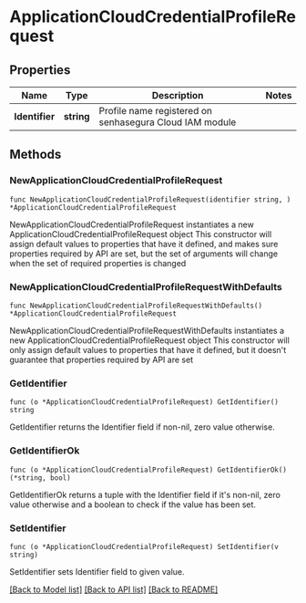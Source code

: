 # ApplicationCloudCredentialProfileRequest

## Properties

Name | Type | Description | Notes
------------ | ------------- | ------------- | -------------
**Identifier** | **string** | Profile name registered on senhasegura Cloud IAM module | 

## Methods

### NewApplicationCloudCredentialProfileRequest

`func NewApplicationCloudCredentialProfileRequest(identifier string, ) *ApplicationCloudCredentialProfileRequest`

NewApplicationCloudCredentialProfileRequest instantiates a new ApplicationCloudCredentialProfileRequest object
This constructor will assign default values to properties that have it defined,
and makes sure properties required by API are set, but the set of arguments
will change when the set of required properties is changed

### NewApplicationCloudCredentialProfileRequestWithDefaults

`func NewApplicationCloudCredentialProfileRequestWithDefaults() *ApplicationCloudCredentialProfileRequest`

NewApplicationCloudCredentialProfileRequestWithDefaults instantiates a new ApplicationCloudCredentialProfileRequest object
This constructor will only assign default values to properties that have it defined,
but it doesn't guarantee that properties required by API are set

### GetIdentifier

`func (o *ApplicationCloudCredentialProfileRequest) GetIdentifier() string`

GetIdentifier returns the Identifier field if non-nil, zero value otherwise.

### GetIdentifierOk

`func (o *ApplicationCloudCredentialProfileRequest) GetIdentifierOk() (*string, bool)`

GetIdentifierOk returns a tuple with the Identifier field if it's non-nil, zero value otherwise
and a boolean to check if the value has been set.

### SetIdentifier

`func (o *ApplicationCloudCredentialProfileRequest) SetIdentifier(v string)`

SetIdentifier sets Identifier field to given value.



[[Back to Model list]](../README.md#documentation-for-models) [[Back to API list]](../README.md#documentation-for-api-endpoints) [[Back to README]](../README.md)


